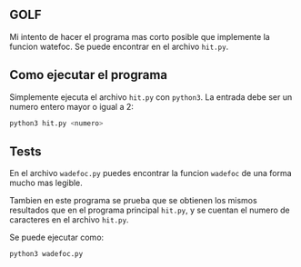 ## GOLF

Mi intento de hacer el programa mas corto posible que implemente la funcion watefoc. Se puede encontrar en el archivo `hit.py`.


## Como ejecutar el programa

Simplemente ejecuta el archivo `hit.py` con `python3`. La entrada debe ser un numero entero mayor o igual a 2:

```bash
python3 hit.py <numero>
```

## Tests

En el archivo `wadefoc.py` puedes encontrar la funcion `wadefoc` de una forma mucho mas legible.

Tambien en este programa se prueba que se obtienen los mismos resultados que en el programa principal `hit.py`, y se cuentan el numero de caracteres en el archivo `hit.py`.

Se puede ejecutar como:

```bash
python3 wadefoc.py
```